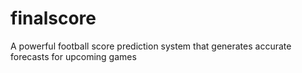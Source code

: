 # finalscore
A powerful football score prediction system that generates accurate forecasts for upcoming games
